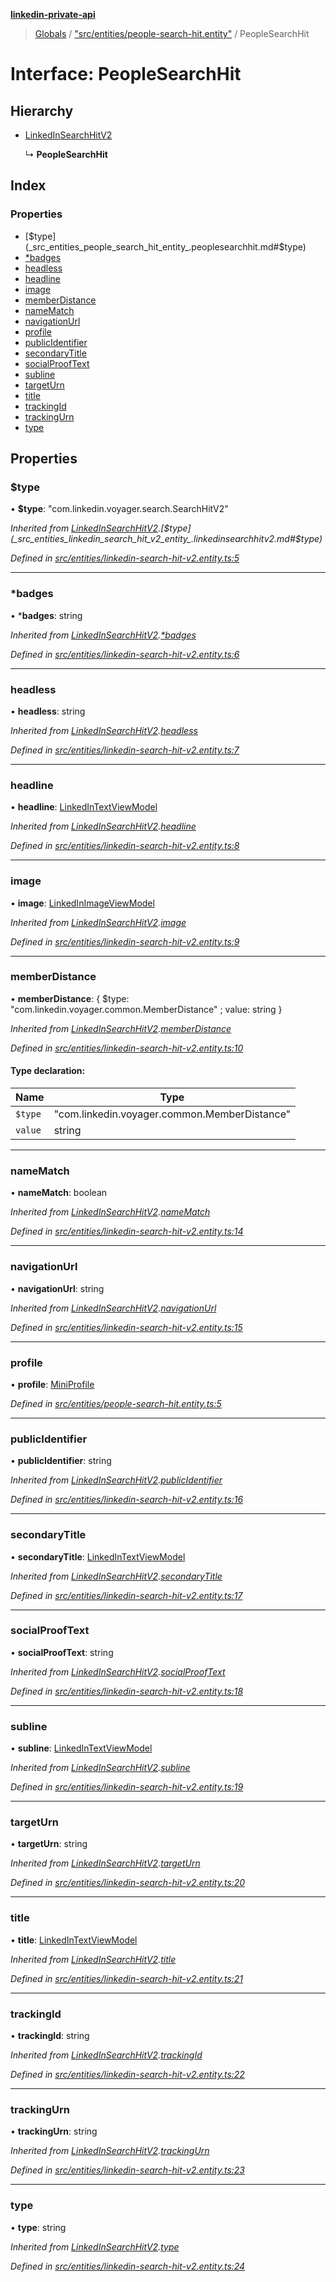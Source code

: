 **[linkedin-private-api](../README.md)**

> [Globals](../globals.md) / ["src/entities/people-search-hit.entity"](../modules/_src_entities_people_search_hit_entity_.md) / PeopleSearchHit

# Interface: PeopleSearchHit

## Hierarchy

* [LinkedInSearchHitV2](_src_entities_linkedin_search_hit_v2_entity_.linkedinsearchhitv2.md)

  ↳ **PeopleSearchHit**

## Index

### Properties

* [$type](_src_entities_people_search_hit_entity_.peoplesearchhit.md#$type)
* [*badges](_src_entities_people_search_hit_entity_.peoplesearchhit.md#*badges)
* [headless](_src_entities_people_search_hit_entity_.peoplesearchhit.md#headless)
* [headline](_src_entities_people_search_hit_entity_.peoplesearchhit.md#headline)
* [image](_src_entities_people_search_hit_entity_.peoplesearchhit.md#image)
* [memberDistance](_src_entities_people_search_hit_entity_.peoplesearchhit.md#memberdistance)
* [nameMatch](_src_entities_people_search_hit_entity_.peoplesearchhit.md#namematch)
* [navigationUrl](_src_entities_people_search_hit_entity_.peoplesearchhit.md#navigationurl)
* [profile](_src_entities_people_search_hit_entity_.peoplesearchhit.md#profile)
* [publicIdentifier](_src_entities_people_search_hit_entity_.peoplesearchhit.md#publicidentifier)
* [secondaryTitle](_src_entities_people_search_hit_entity_.peoplesearchhit.md#secondarytitle)
* [socialProofText](_src_entities_people_search_hit_entity_.peoplesearchhit.md#socialprooftext)
* [subline](_src_entities_people_search_hit_entity_.peoplesearchhit.md#subline)
* [targetUrn](_src_entities_people_search_hit_entity_.peoplesearchhit.md#targeturn)
* [title](_src_entities_people_search_hit_entity_.peoplesearchhit.md#title)
* [trackingId](_src_entities_people_search_hit_entity_.peoplesearchhit.md#trackingid)
* [trackingUrn](_src_entities_people_search_hit_entity_.peoplesearchhit.md#trackingurn)
* [type](_src_entities_people_search_hit_entity_.peoplesearchhit.md#type)

## Properties

### $type

•  **$type**: \"com.linkedin.voyager.search.SearchHitV2\"

*Inherited from [LinkedInSearchHitV2](_src_entities_linkedin_search_hit_v2_entity_.linkedinsearchhitv2.md).[$type](_src_entities_linkedin_search_hit_v2_entity_.linkedinsearchhitv2.md#$type)*

*Defined in [src/entities/linkedin-search-hit-v2.entity.ts:5](https://github.com/cosiall/linkedin-private-api/blob/e4e3ce2/src/entities/linkedin-search-hit-v2.entity.ts#L5)*

___

### *badges

•  ***badges**: string

*Inherited from [LinkedInSearchHitV2](_src_entities_linkedin_search_hit_v2_entity_.linkedinsearchhitv2.md).[*badges](_src_entities_linkedin_search_hit_v2_entity_.linkedinsearchhitv2.md#*badges)*

*Defined in [src/entities/linkedin-search-hit-v2.entity.ts:6](https://github.com/cosiall/linkedin-private-api/blob/e4e3ce2/src/entities/linkedin-search-hit-v2.entity.ts#L6)*

___

### headless

•  **headless**: string

*Inherited from [LinkedInSearchHitV2](_src_entities_linkedin_search_hit_v2_entity_.linkedinsearchhitv2.md).[headless](_src_entities_linkedin_search_hit_v2_entity_.linkedinsearchhitv2.md#headless)*

*Defined in [src/entities/linkedin-search-hit-v2.entity.ts:7](https://github.com/cosiall/linkedin-private-api/blob/e4e3ce2/src/entities/linkedin-search-hit-v2.entity.ts#L7)*

___

### headline

•  **headline**: [LinkedInTextViewModel](_src_entities_linkedin_text_view_model_entity_.linkedintextviewmodel.md)

*Inherited from [LinkedInSearchHitV2](_src_entities_linkedin_search_hit_v2_entity_.linkedinsearchhitv2.md).[headline](_src_entities_linkedin_search_hit_v2_entity_.linkedinsearchhitv2.md#headline)*

*Defined in [src/entities/linkedin-search-hit-v2.entity.ts:8](https://github.com/cosiall/linkedin-private-api/blob/e4e3ce2/src/entities/linkedin-search-hit-v2.entity.ts#L8)*

___

### image

•  **image**: [LinkedInImageViewModel](_src_entities_linkedin_image_view_model_entity_.linkedinimageviewmodel.md)

*Inherited from [LinkedInSearchHitV2](_src_entities_linkedin_search_hit_v2_entity_.linkedinsearchhitv2.md).[image](_src_entities_linkedin_search_hit_v2_entity_.linkedinsearchhitv2.md#image)*

*Defined in [src/entities/linkedin-search-hit-v2.entity.ts:9](https://github.com/cosiall/linkedin-private-api/blob/e4e3ce2/src/entities/linkedin-search-hit-v2.entity.ts#L9)*

___

### memberDistance

•  **memberDistance**: { $type: \"com.linkedin.voyager.common.MemberDistance\" ; value: string  }

*Inherited from [LinkedInSearchHitV2](_src_entities_linkedin_search_hit_v2_entity_.linkedinsearchhitv2.md).[memberDistance](_src_entities_linkedin_search_hit_v2_entity_.linkedinsearchhitv2.md#memberdistance)*

*Defined in [src/entities/linkedin-search-hit-v2.entity.ts:10](https://github.com/cosiall/linkedin-private-api/blob/e4e3ce2/src/entities/linkedin-search-hit-v2.entity.ts#L10)*

#### Type declaration:

Name | Type |
------ | ------ |
`$type` | \"com.linkedin.voyager.common.MemberDistance\" |
`value` | string |

___

### nameMatch

•  **nameMatch**: boolean

*Inherited from [LinkedInSearchHitV2](_src_entities_linkedin_search_hit_v2_entity_.linkedinsearchhitv2.md).[nameMatch](_src_entities_linkedin_search_hit_v2_entity_.linkedinsearchhitv2.md#namematch)*

*Defined in [src/entities/linkedin-search-hit-v2.entity.ts:14](https://github.com/cosiall/linkedin-private-api/blob/e4e3ce2/src/entities/linkedin-search-hit-v2.entity.ts#L14)*

___

### navigationUrl

•  **navigationUrl**: string

*Inherited from [LinkedInSearchHitV2](_src_entities_linkedin_search_hit_v2_entity_.linkedinsearchhitv2.md).[navigationUrl](_src_entities_linkedin_search_hit_v2_entity_.linkedinsearchhitv2.md#navigationurl)*

*Defined in [src/entities/linkedin-search-hit-v2.entity.ts:15](https://github.com/cosiall/linkedin-private-api/blob/e4e3ce2/src/entities/linkedin-search-hit-v2.entity.ts#L15)*

___

### profile

•  **profile**: [MiniProfile](_src_entities_mini_profile_entity_.miniprofile.md)

*Defined in [src/entities/people-search-hit.entity.ts:5](https://github.com/cosiall/linkedin-private-api/blob/e4e3ce2/src/entities/people-search-hit.entity.ts#L5)*

___

### publicIdentifier

•  **publicIdentifier**: string

*Inherited from [LinkedInSearchHitV2](_src_entities_linkedin_search_hit_v2_entity_.linkedinsearchhitv2.md).[publicIdentifier](_src_entities_linkedin_search_hit_v2_entity_.linkedinsearchhitv2.md#publicidentifier)*

*Defined in [src/entities/linkedin-search-hit-v2.entity.ts:16](https://github.com/cosiall/linkedin-private-api/blob/e4e3ce2/src/entities/linkedin-search-hit-v2.entity.ts#L16)*

___

### secondaryTitle

•  **secondaryTitle**: [LinkedInTextViewModel](_src_entities_linkedin_text_view_model_entity_.linkedintextviewmodel.md)

*Inherited from [LinkedInSearchHitV2](_src_entities_linkedin_search_hit_v2_entity_.linkedinsearchhitv2.md).[secondaryTitle](_src_entities_linkedin_search_hit_v2_entity_.linkedinsearchhitv2.md#secondarytitle)*

*Defined in [src/entities/linkedin-search-hit-v2.entity.ts:17](https://github.com/cosiall/linkedin-private-api/blob/e4e3ce2/src/entities/linkedin-search-hit-v2.entity.ts#L17)*

___

### socialProofText

•  **socialProofText**: string

*Inherited from [LinkedInSearchHitV2](_src_entities_linkedin_search_hit_v2_entity_.linkedinsearchhitv2.md).[socialProofText](_src_entities_linkedin_search_hit_v2_entity_.linkedinsearchhitv2.md#socialprooftext)*

*Defined in [src/entities/linkedin-search-hit-v2.entity.ts:18](https://github.com/cosiall/linkedin-private-api/blob/e4e3ce2/src/entities/linkedin-search-hit-v2.entity.ts#L18)*

___

### subline

•  **subline**: [LinkedInTextViewModel](_src_entities_linkedin_text_view_model_entity_.linkedintextviewmodel.md)

*Inherited from [LinkedInSearchHitV2](_src_entities_linkedin_search_hit_v2_entity_.linkedinsearchhitv2.md).[subline](_src_entities_linkedin_search_hit_v2_entity_.linkedinsearchhitv2.md#subline)*

*Defined in [src/entities/linkedin-search-hit-v2.entity.ts:19](https://github.com/cosiall/linkedin-private-api/blob/e4e3ce2/src/entities/linkedin-search-hit-v2.entity.ts#L19)*

___

### targetUrn

•  **targetUrn**: string

*Inherited from [LinkedInSearchHitV2](_src_entities_linkedin_search_hit_v2_entity_.linkedinsearchhitv2.md).[targetUrn](_src_entities_linkedin_search_hit_v2_entity_.linkedinsearchhitv2.md#targeturn)*

*Defined in [src/entities/linkedin-search-hit-v2.entity.ts:20](https://github.com/cosiall/linkedin-private-api/blob/e4e3ce2/src/entities/linkedin-search-hit-v2.entity.ts#L20)*

___

### title

•  **title**: [LinkedInTextViewModel](_src_entities_linkedin_text_view_model_entity_.linkedintextviewmodel.md)

*Inherited from [LinkedInSearchHitV2](_src_entities_linkedin_search_hit_v2_entity_.linkedinsearchhitv2.md).[title](_src_entities_linkedin_search_hit_v2_entity_.linkedinsearchhitv2.md#title)*

*Defined in [src/entities/linkedin-search-hit-v2.entity.ts:21](https://github.com/cosiall/linkedin-private-api/blob/e4e3ce2/src/entities/linkedin-search-hit-v2.entity.ts#L21)*

___

### trackingId

•  **trackingId**: string

*Inherited from [LinkedInSearchHitV2](_src_entities_linkedin_search_hit_v2_entity_.linkedinsearchhitv2.md).[trackingId](_src_entities_linkedin_search_hit_v2_entity_.linkedinsearchhitv2.md#trackingid)*

*Defined in [src/entities/linkedin-search-hit-v2.entity.ts:22](https://github.com/cosiall/linkedin-private-api/blob/e4e3ce2/src/entities/linkedin-search-hit-v2.entity.ts#L22)*

___

### trackingUrn

•  **trackingUrn**: string

*Inherited from [LinkedInSearchHitV2](_src_entities_linkedin_search_hit_v2_entity_.linkedinsearchhitv2.md).[trackingUrn](_src_entities_linkedin_search_hit_v2_entity_.linkedinsearchhitv2.md#trackingurn)*

*Defined in [src/entities/linkedin-search-hit-v2.entity.ts:23](https://github.com/cosiall/linkedin-private-api/blob/e4e3ce2/src/entities/linkedin-search-hit-v2.entity.ts#L23)*

___

### type

•  **type**: string

*Inherited from [LinkedInSearchHitV2](_src_entities_linkedin_search_hit_v2_entity_.linkedinsearchhitv2.md).[type](_src_entities_linkedin_search_hit_v2_entity_.linkedinsearchhitv2.md#type)*

*Defined in [src/entities/linkedin-search-hit-v2.entity.ts:24](https://github.com/cosiall/linkedin-private-api/blob/e4e3ce2/src/entities/linkedin-search-hit-v2.entity.ts#L24)*
